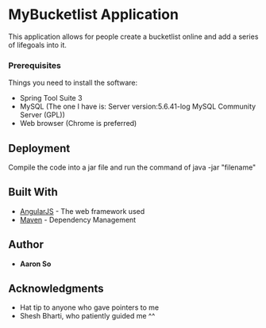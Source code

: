 # MyBucketlist Application 

This application allows for people create a bucketlist online and add a series of lifegoals into it.

### Prerequisites

Things you need to install the software: 

- Spring Tool Suite 3
- MySQL (The one I have is: Server version:5.6.41-log MySQL Community Server (GPL))
- Web browser (Chrome is preferred)


## Deployment

Compile the code into a jar file and run the command of java -jar "filename"

## Built With

* [AngularJS](https://angularjs.org/) - The web framework used
* [Maven](https://maven.apache.org/) - Dependency Management


## Author

* **Aaron So**

## Acknowledgments

* Hat tip to anyone who gave pointers to me
* Shesh Bharti, who patiently guided me ^^
